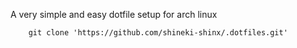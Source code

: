 A very simple and easy dotfile setup for arch linux
```
    git clone 'https://github.com/shineki-shinx/.dotfiles.git'
```
